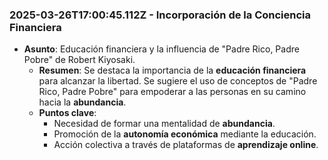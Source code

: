 ### 2025-03-26T17:00:45.112Z - Incorporación de la Conciencia Financiera
- **Asunto**: Educación financiera y la influencia de "Padre Rico, Padre Pobre" de Robert Kiyosaki.
  - **Resumen**: Se destaca la importancia de la **educación financiera** para alcanzar la libertad. Se sugiere el uso de conceptos de "Padre Rico, Padre Pobre" para empoderar a las personas en su camino hacia la **abundancia**.
  - **Puntos clave**:
    - Necesidad de formar una mentalidad de **abundancia**.
    - Promoción de la **autonomía económica** mediante la educación.
    - Acción colectiva a través de plataformas de **aprendizaje online**.
